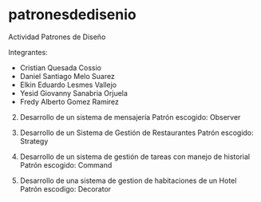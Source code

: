# patronesdedisenio
Actividad Patrones de Diseño

Integrantes:

- Cristian Quesada Cossio
- Daniel Santiago Melo Suarez
- Elkin Eduardo Lesmes Vallejo
- Yesid Giovanny Sanabria Orjuela
- Fredy Alberto Gomez Ramirez

2. Desarrollo de un sistema de mensajería
   Patrón escogido: Observer

3. Desarrollo de un Sistema de Gestión de Restaurantes
   Patrón escogido: Strategy

4. Desarrollo de un sistema de gestión de tareas con manejo de historial
   Patrón escogido: Command

6. Desarrollo de una sistema de gestion de habitaciones de un Hotel
   Patrón escodigo: Decorator

